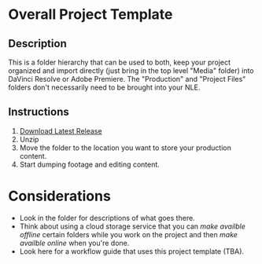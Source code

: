 # Overall Project Template

## Description
This is a folder hierarchy that can be used to both, keep your project organized and import directly (just bring in the top level "Media" folder) into DaVinci Resolve or Adobe Premiere. The "Production" and "Project Files" folders don't necessarily need to be brought into your NLE.

## Instructions
1. [Download Latest Release](https://github.com/lsuxrstudio/overall-project-template/archive/refs/tags/v1.0.0.zip)
2. Unzip
3. Move the folder to the location you want to store your production content.
4. Start dumping footage and editing content.

# Considerations
* Look in the folder for descriptions of what goes there.
* Think about using a cloud storage service that you can _make availble offline_ certain folders while you work on the project and then _make availble online_ when you're done.
* Look here for a workflow guide that uses this project template (TBA).
